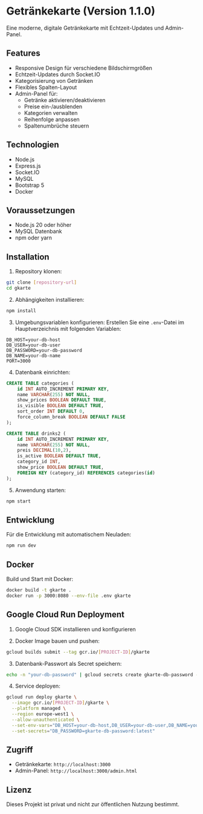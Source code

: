 # Getränkekarte (Version 1.1.0)

Eine moderne, digitale Getränkekarte mit Echtzeit-Updates und Admin-Panel.

## Features

- Responsive Design für verschiedene Bildschirmgrößen
- Echtzeit-Updates durch Socket.IO
- Kategorisierung von Getränken
- Flexibles Spalten-Layout
- Admin-Panel für:
  - Getränke aktivieren/deaktivieren
  - Preise ein-/ausblenden
  - Kategorien verwalten
  - Reihenfolge anpassen
  - Spaltenumbrüche steuern

## Technologien

- Node.js
- Express.js
- Socket.IO
- MySQL
- Bootstrap 5
- Docker

## Voraussetzungen

- Node.js 20 oder höher
- MySQL Datenbank
- npm oder yarn

## Installation

1. Repository klonen:
```bash
git clone [repository-url]
cd gkarte
```

2. Abhängigkeiten installieren:
```bash
npm install
```

3. Umgebungsvariablen konfigurieren:
Erstellen Sie eine `.env`-Datei im Hauptverzeichnis mit folgenden Variablen:
```
DB_HOST=your-db-host
DB_USER=your-db-user
DB_PASSWORD=your-db-password
DB_NAME=your-db-name
PORT=3000
```

4. Datenbank einrichten:
```sql
CREATE TABLE categories (
    id INT AUTO_INCREMENT PRIMARY KEY,
    name VARCHAR(255) NOT NULL,
    show_prices BOOLEAN DEFAULT TRUE,
    is_visible BOOLEAN DEFAULT TRUE,
    sort_order INT DEFAULT 0,
    force_column_break BOOLEAN DEFAULT FALSE
);

CREATE TABLE drinks2 (
    id INT AUTO_INCREMENT PRIMARY KEY,
    name VARCHAR(255) NOT NULL,
    preis DECIMAL(10,2),
    is_active BOOLEAN DEFAULT TRUE,
    category_id INT,
    show_price BOOLEAN DEFAULT TRUE,
    FOREIGN KEY (category_id) REFERENCES categories(id)
);
```

5. Anwendung starten:
```bash
npm start
```

## Entwicklung

Für die Entwicklung mit automatischem Neuladen:
```bash
npm run dev
```

## Docker

Build und Start mit Docker:
```bash
docker build -t gkarte .
docker run -p 3000:8080 --env-file .env gkarte
```

## Google Cloud Run Deployment

1. Google Cloud SDK installieren und konfigurieren

2. Docker Image bauen und pushen:
```bash
gcloud builds submit --tag gcr.io/[PROJECT-ID]/gkarte
```

3. Datenbank-Passwort als Secret speichern:
```bash
echo -n "your-db-password" | gcloud secrets create gkarte-db-password --data-file=-
```

4. Service deployen:
```bash
gcloud run deploy gkarte \
  --image gcr.io/[PROJECT-ID]/gkarte \
  --platform managed \
  --region europe-west1 \
  --allow-unauthenticated \
  --set-env-vars="DB_HOST=your-db-host,DB_USER=your-db-user,DB_NAME=your-db-name" \
  --set-secrets="DB_PASSWORD=gkarte-db-password:latest"
```

## Zugriff

- Getränkekarte: `http://localhost:3000`
- Admin-Panel: `http://localhost:3000/admin.html`

## Lizenz

Dieses Projekt ist privat und nicht zur öffentlichen Nutzung bestimmt. 